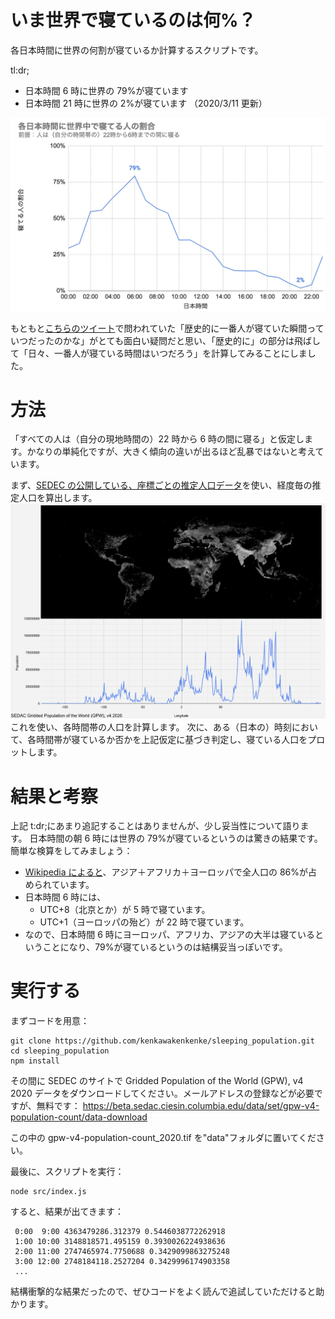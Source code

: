 # いま世界で寝ているのは何%？

各日本時間に世界の何割が寝ているか計算するスクリプトです。

tl:dr;

- 日本時間 6 時に世界の 79%が寝ています
- 日本時間 21 時に世界の 2%が寝ています
  （2020/3/11 更新）

![人口グラフ](rsrc/sleeping_population.jpg)

もともと[こちらのツイート](https://twitter.com/sobsin/status/1369397843350478852)で問われていた「歴史的に一番人が寝ていた瞬間っていつだったのかな」がとても面白い疑問だと思い、「歴史的に」の部分は飛ばして「日々、一番人が寝ている時間はいつだろう」を計算してみることにしました。

# 方法

「すべての人は（自分の現地時間の）22 時から 6 時の間に寝る」と仮定します。かなりの単純化ですが、大きく傾向の違いが出るほど乱暴ではないと考えています。

まず、[SEDEC の公開している、座標ごとの推定人口データ](https://beta.sedac.ciesin.columbia.edu/data/set/gpw-v4-population-count/data-download)を使い、経度毎の推定人口を算出します。
![経度毎の人口](rsrc/population_per_longitude.png)
これを使い、各時間帯の人口を計算します。
次に、ある（日本の）時刻において、各時間帯が寝ているか否かを上記仮定に基づき判定し、寝ている人口をプロットします。

# 結果と考察

上記 t:dr;にあまり追記することはありませんが、少し妥当性について語ります。
日本時間の朝 6 時には世界の 79%が寝ているというのは驚きの結果です。簡単な検算をしてみましょう：

- [Wikipedia によると](https://en.wikipedia.org/wiki/List_of_continents_by_population)、アジア＋アフリカ＋ヨーロッパで全人口の 86%が占められています。
- 日本時間 6 時には、
  - UTC+8（北京とか）が 5 時で寝ています。
  - UTC+1（ヨーロッパの殆ど）が 22 時で寝ています。
- なので、日本時間 6 時にヨーロッパ、アフリカ、アジアの大半は寝ているということになり、79%が寝ているというのは結構妥当っぽいです。

# 実行する

まずコードを用意：

```
git clone https://github.com/kenkawakenkenke/sleeping_population.git
cd sleeping_population
npm install
```

その間に SEDEC のサイトで Gridded Population of the World (GPW), v4 2020 データをダウンロードしてください。メールアドレスの登録などが必要ですが、無料です：
https://beta.sedac.ciesin.columbia.edu/data/set/gpw-v4-population-count/data-download

この中の gpw-v4-population-count_2020.tif を"data"フォルダに置いてください。

最後に、スクリプトを実行：

```
node src/index.js
```

すると、結果が出てきます：

```
 0:00  9:00 4363479286.312379 0.5446038772262918
 1:00 10:00 3148818571.495159 0.3930026224938636
 2:00 11:00 2747465974.7750688 0.3429099863275248
 3:00 12:00 2748184118.2527204 0.3429996174903358
 ...
```

結構衝撃的な結果だったので、ぜひコードをよく読んで追試していただけると助かります。
